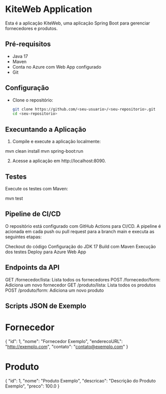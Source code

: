 # KiteWeb Application

Esta é a aplicação KiteWeb, uma aplicação Spring Boot para gerenciar fornecedores e produtos.

## Pré-requisitos

- Java 17
- Maven
- Conta no Azure com Web App configurado
- Git

## Configuração

- Clone o repositório:

   ```sh
   git clone https://github.com/<seu-usuario>/<seu-repositorio>.git
   cd <seu-repositorio>


## Execuntando a Aplicação

1. Compile e execute a aplicação localmente:

  mvn clean install
  mvn spring-boot:run

2. Acesse a aplicação em http://localhost:8090.

## Testes
  Execute os testes com Maven:
  
  mvn test


## Pipeline de CI/CD

O repositório está configurado com GitHub Actions para CI/CD. A pipeline é acionada em cada push ou pull request para a branch main e executa as seguintes etapas:

Checkout do código
Configuração do JDK 17
Build com Maven
Execução dos testes
Deploy para Azure Web App

## Endpoints da API
GET /fornecedor/lista: Lista todos os fornecedores
POST /fornecedor/form: Adiciona um novo fornecedor
GET /produto/lista: Lista todos os produtos
POST /produto/form: Adiciona um novo produto

## Scripts JSON de Exemplo

# Fornecedor
{
  "id": 1,
  "nome": "Fornecedor Exemplo",
  "enderecoURL": "http://exemplo.com",
  "contato": "contato@exemplo.com"
}

# Produto
{
  "id": 1,
  "nome": "Produto Exemplo",
  "descricao": "Descrição do Produto Exemplo",
  "preco": 100.0
}

